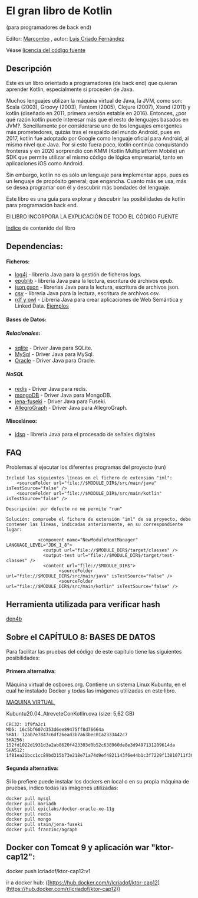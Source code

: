 # El gran libro de Kotlin
(para programadores de back end)

Editor: [Marcombo](https://www.marcombo.com/)
, autor: [Luis Criado Fernández](http://luis.criado.online/)

Véase [licencia del código fuente](LICENSE.txt)

## Descripción

Este es un libro orientado a programadores (de back end) que quieran aprender Kotlin, especialmente si proceden de Java.

Muchos lenguajes utilizan la máquina virtual de Java, la JVM, como son: Scala (2003), Groovy (2003), Fantom (2005), Clojure (2007), Xtend (2011) y kotlin (diseñado en 2011, primera versión estable en 2016). Entonces, ¿por qué razón kotlin puede interesar más que el resto de lenguajes basados en JVM?. Sencillamente por considerarse uno de los lenguajes emergentes más prometedores, quizás tras el respaldo del mundo Android, pues en 2017, kotlin fue adoptado por Google como lenguaje oficial para Android, al mismo nivel que Java.  Por si esto fuera poco, kotlin continúa conquistando fronteras y en 2020 sorprendió con KMM (Kotlin Multiplatform Mobile) un SDK que permite utilizar el mismo código de lógica empresarial, tanto en aplicaciones iOS como Android.

Sin embargo, kotlin no es sólo un lenguaje para implementar apps, pues es un lenguaje de propósito general; que engancha. Cuanto más se usa, más se desea programar con él y descubrir más bondades del lenguaje. 

Este libro es una guía para explorar y descubrir las posibilidades de kotlin para programación back end.

El LIBRO INCORPORA LA EXPLICACIÓN DE TODO EL CÓDIGO FUENTE <br>

[Indice](indice.md) de contenido del libro



## Dependencias:


#### Ficheros:
- [log4j](https://github.com/apache/logging-log4j2/tree/master/log4j-api) - libreria Java para la gestión de ficheros logs.
- [epublib](https://github.com/psiegman/epublib) - libreria Java para la lectura, escritura de archivos epub.
- [json](https://mvnrepository.com/artifact/org.json/json/1.2.60),[gson](https://mvnrepository.com/artifact/com.google.code.gson/gson) - librerias Java para la lectura, escritura de archivos json.
- [csv](https://mvnrepository.com/artifact/com.opencsv/opencsv) - libreria Java para la lectura, escritura de archivos csv.
- [rdf y owl](https://jena.apache.org/index.html) - Libreria Java para crear aplicaciones de Web Semántica y Linked Data. 
  [Ejemplos](https://github.com/castagna/jena-examples/tree/master/src/main/java/org/apache/jena/examples)

#### Bases de Datos:
##### Relacionales:
- [sqlite](https://mvnrepository.com/artifact/org.xerial/sqlite-jdbc) - Driver Java para SQLite.
- [MySql](https://mvnrepository.com/artifact/mysql/mysql-connector-java) - Driver Java para MySql.
- [Oracle](https://mvnrepository.com/artifact/com.oracle.database.jdbc/ojdbc8) - Driver Java para Oracle.

##### NoSQL
- [redis](https://mvnrepository.com/artifact/redis.clients/jedis) - Driver Java para redis.
- [mongoDB](https://mvnrepository.com/artifact/org.mongodb/mongo-java-driver) -  Driver Java para MongoDB.
- [jena-fuseki](https://mvnrepository.com/artifact/org.apache.jena/jena-fuseki-server)  - Driver Java para Fuseki.
- [AllegroGraph](https://mvnrepository.com/artifact/com.franz/agraph-java-client) - Driver Java para AllegroGraph.

#### Misceláneo:
- [jdsp](https://github.com/psambit9791/jDSP) - libreria Java para el procesado de señales digitales

## FAQ
Problemas al ejecutar los diferentes programas del proyecto (run)

    Incluid las siguientes líneas en el fichero de extensión "iml":
        <sourceFolder url="file://$MODULE_DIR$/src/main/java" isTestSource="false" />  
        <sourceFolder url="file://$MODULE_DIR$/src/main/kotlin" isTestSource="false" />  

    Descripción: por defecto no me permite "run"
    
    Solución: compruebe el fichero de extensión "iml" de su proyecto, debe contener las líneas, indicadas anteriormente, en su correspondiente lugar:
    
                <component name="NewModuleRootManager" LANGUAGE_LEVEL="JDK_1_8">
                  <output url="file://$MODULE_DIR$/target/classes" />
                  <output-test url="file://$MODULE_DIR$/target/test-classes" />
                  <content url="file://$MODULE_DIR$">
                        <sourceFolder url="file://$MODULE_DIR$/src/main/java" isTestSource="false" />
                        <sourceFolder url="file://$MODULE_DIR$/src/main/kotlin" isTestSource="false" />



## Herramienta utilizada para verificar hash
[den4b](http://www.den4b.com/)

## Sobre el CAPÍTULO 8: BASES DE DATOS

Para facilitar las pruebas del código de este capítulo tiene las siguientes posibilidades: 


#### Primera alternativa:  

Máquina virtual de osboxes.org. Contiene un sistema Linux Kubuntu, en el cual he instalado Docker y todas las imágenes utilizadas en este libro. 

[MAQUINA VIRTUAL](https://drive.google.com/file/d/1-BIkKU7vMwF3mX4UWgIzu4HaW-a-KjPq/view?usp=sharing), 

Kubuntu20.04_AtreveteConKotlin.ova (size: 5,62 GB)

    CRC32: 1f9fa2c1
    MD5: 16c5bf607d353d6ee89475ff8d76664a
    SHA1: 12ab7e7847c6df26ead3b7a63bec01a2333442c7
    SHA256: 152fd1022d1931d3a2ab8620f423303d0b52c638960de8e3d9497131209614da
    SHA512: 1f81ea21bcc1cc89bd315b73e218e71a74d9ef4821143f6e44b1c3f7229f13810711f30da7e67982f7d2e513638f6a2ed6801f403a90338adba360ea17967355

#### Segunda alternativa:  

Si lo prefiere puede instalar los dockers en local o en su propia máquina de pruebas, indico todas las imágenes utilizadas:

    docker pull mysql
    docker pull mariadb
    docker pull epiclabs/docker-oracle-xe-11g
    docker pull redis
    docker pull mongo
    docker pull stain/jena-fuseki
    docker pull franzinc/agraph



## Docker con Tomcat 9 y aplicación war "ktor-cap12":
docker push lcriadof/ktor-cap12:v1

ir a docker hub: ([https://hub.docker.com/r/lcriadof/ktor-cap12](https://hub.docker.com/r/lcriadof/ktor-cap12)) 


